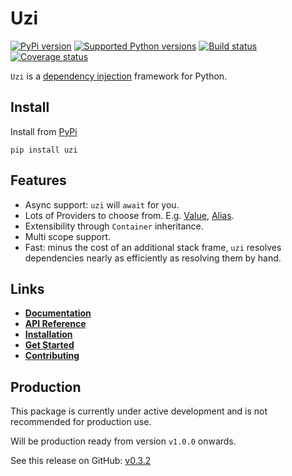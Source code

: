 # Uzi


[![PyPi version][pypi-image]][pypi-link]
[![Supported Python versions][pyversions-image]][pyversions-link]
[![Build status][ci-image]][ci-link]
[![Coverage status][codecov-image]][codecov-link]


`Uzi` is a [dependency injection](https://en.wikipedia.org/wiki/Dependency_injection) framework for Python.

## Install

Install from [PyPi](https://pypi.org/project/uzi/)

```
pip install uzi
```

## Features

- Async support: `uzi` will `await` for you.
- Lots of Providers to choose from. E.g.
[Value](https://pyuzi.github.io/uzi/basic/providers/value.html), 
[Alias](https://pyuzi.github.io/uzi/basic/providers/alias.html).
- Extensibility through `Container` inheritance.
- Multi scope support.
- Fast: minus the cost of an additional stack frame, `uzi` resolves dependencies 
nearly as efficiently as resolving them by hand.


## Links

- __[Documentation][docs-link]__
- __[API Reference][api-docs-link]__
- __[Installation][install-link]__
- __[Get Started][why-link]__
- __[Contributing][contributing-link]__



## Production

This package is currently under active development and is not recommended for production use.

Will be production ready from version `v1.0.0` onwards.



[docs-link]: https://pyuzi.github.io/uzi/
[api-docs-link]: https://pyuzi.github.io/uzi/api/
[install-link]: https://pyuzi.github.io/uzi/install.html
[why-link]: https://pyuzi.github.io/uzi/why.html
[contributing-link]: https://pyuzi.github.io/uzi/0.5.x/contributing.html
[pypi-image]: https://img.shields.io/pypi/v/uzi.svg?color=%233d85c6
[pypi-link]: https://pypi.python.org/pypi/uzi
[pyversions-image]: https://img.shields.io/pypi/pyversions/uzi.svg
[pyversions-link]: https://pypi.python.org/pypi/uzi
[ci-image]: https://github.com/pyuzi/uzi/actions/workflows/workflow.yaml/badge.svg?event=push&branch=master
[ci-link]: https://github.com/pyuzi/uzi/actions?query=workflow%3ACI%2FCD+event%3Apush+branch%3Amaster
[codecov-image]: https://codecov.io/gh/pyuzi/uzi/branch/master/graph/badge.svg
[codecov-link]: https://codecov.io/gh/pyuzi/uzi


See this release on GitHub: [v0.3.2](https://github.com/pyuzi/uzi/releases/tag/0.3.2)
